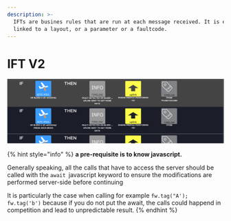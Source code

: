 ```yaml
---
description: >-
  IFTs are busines rules that are run at each message received. It is either
  linked to a layout, or a parameter or a faultcode.
---
```


# IFT V2

![The business rules are small automations that are trigged by any received message](<../.gitbook/assets/image (3).png>)

{% hint style="info" %}
**a pre-requisite is to know javascript.**

Generally speaking, all the calls that have to access the server should be called with the `await `javascript keyword to ensure the modifications are performed server-side before continuing

It is particularly the case when calling for example `fw.tag("A'); fw.tag('b')` because if you do not put the await, the calls could happend in competition and lead to unpredictable result.
{% endhint %}
